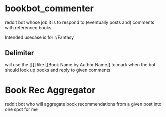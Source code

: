 # bookbot_commenter
reddit bot whose job it is to respond to (eventually posts and) comments with referenced books

Intended usecase is for r/Fantasy

## Delimiter
will use the [[]] like [[Book Name by Author Name]] to mark when the bot should
look up books and reply to given comments

# Book Rec Aggregator
reddit bot who will aggregate book recommendations from a given post into one spot for me